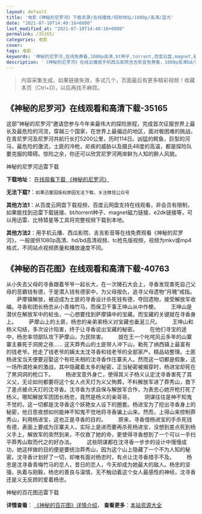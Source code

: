 ```yaml
---
layout: default
title: '电影《神秘的尼罗河》下载资源/在线播放/视频地址/1080p/高清/蓝光'
date: "2021-07-10T14:40:16+0800"
last_modified_at: "2021-07-10T14:40:16+0800"
permalink: /35165/
categories: 电影
cover:
tags: 电影
keywords: '神秘的尼罗河,在线免费看,1080p高清,bt种子,torrent,百度云盘,magnet,磁力链,迅雷下载资源'
description: '《神秘的尼罗河》在线云播放手机西瓜影院吉吉影音免费看，1080p高清bd/hd未删减完整版和tc抢先枪版，mkv/mp4格式，附带bt/torrent种子、magnet/磁力链、百度云盘、网盘资源迅雷下载链接'
---
```


>内容采集生成，如果链接失效，多试几个，页面最后有更多精彩视频！收藏本页（Ctrl+D)，以后再找不麻烦。


## 《神秘的尼罗河》在线观看和高清下载-35165

这部“神秘的尼罗河”邀请您参与今年来最伟大的探险旅程，完成首次征服世界上最长及最危险的河流，穿越三个国家，在世界上最偏远的地区，面对极困难的挑战，在青尼罗河及尼罗河共航行长打5200公里，历时114日。凶猛的鳄鱼，巨型的河马，最危险的激流，土匪的冷枪，疟疾的威胁以及摄氏48度的高温，都是探险队要克服的障碍。惊险之余，你还可以欣赏尼罗河两岸鲜为人知的醉人风貌。</p>


神秘的尼罗河迅雷下载

**下载地址**： [在线观看下载 《神秘的尼罗河》](https://www.993dy.com//vod-detail-id-13808.html) 


**无法下载?**：`如果迅雷因版权原因无法下载，关注微信公众号 `

**其他方法1**：从百度云网盘下载视频，百度云网盘支持在线观看，非会员有限制，如果能找到迅雷下载链接、bt/torrent种子、magnet磁力链接、e2dk链接等，可以用迅雷、比特彗星等工具将完整视频下载到本地。

**其他方法2**：用手机云播、西瓜影院、吉吉影音等在线免费观看《神秘的尼罗河》，一般提供1080p高清、hd/bd高清视频、tc抢先版视频，视频为mkv或mp4格式，不同站点视频质量和播放速度不同。


## 《神秘的百花图》在线观看和高清下载-40763

从小失去父母的寻香跟着爷爷一起长大，在一次赌石大会上，寻香发现害死自己父母的恶霸钱有德，于是潜入钱有德家中，为父母报仇，追寻父母遗物“月魄”戒指。 　　萨摩镇解放，被迫成为土匪的寻香设计杀死钱有德，夺回遗物，接受解放军收编。寻香和团长杨忠从小青梅竹马，而保卫干事王坤山从中作梗。 　　王坤山是潜伏在解放军中的蛀虫，一心想要找到萨摩镇中的宝藏。而宝藏的关键就在寻香身上。 　　萨摩山上的土匪，杨忠的亲弟弟杨义对宝藏也垂涎三尺。 　　王坤山和杨义勾结，多次设计陷害，终于让寻香说出宝藏的秘密。 　　在他们寻宝的途中，杨忠率领部队攻下萨摩山，为民除害。 　　就在王一个叱咤风云多年的山寨寨主暴死于洞房之夜&hellip;… 这天莽秀山的土匪带人冲下山，勒死了纳西镇上最富有的钱老爷。抢走了钱老爷的姨太太沈寻香和钱老爷的全部家产。精品站整理。土匪杨进宝当天便要迎娶这个有旺夫相的沈寻香作压寨夫人。然而这一切都是假象，这一场所谓抢亲的激战，其中隐藏着太多的秘密，正当秘密被揭穿时，杨进宝却死在了黑洞洞的枪口下。 　　杨进宝意外身亡，使得其义子杨义认定沈寻香害死了其义父，无论如何都要将这个女人点天灯为义父殉葬，不料解放军进了莽秀山，救下了差点被点天灯的沈寻香。沈寻香为求自保与解放军合作，为表忠心她开枪打死了杨义。哪知解放军团团长杨忠，竟然是杨义的亲哥哥。 　　阴谋往往是神不知鬼不觉的，这一切都是沈寻香这个妖艳女人设下的圈套。杨进宝为了挖出寻香身上的秘密，他日思夜想如何能神不知鬼不觉地将寻香骗上山来。然而，上得山来控制莽秀山，利用杨进宝，这也正是寻香的目的。 　　原来，寻香借杨进宝的手杀死钱有德，表面上要成为压寨夫人，实际上是进而要再杀死杨进宝，没想到差点死到杨义手上，解放军的突然到来，不仅救了她的命，更使得寻香想到了一个可以一手扫平莽秀山取而代之的好办法。 　　这些阴谋都在沈寻香一步步的设计中慢慢成功，她这样做的目的便是要统治莽秀山，因为这个山上隐藏了一个不为人知的秘密。沈寻香计划好了一切，却唯有面对杨忠时，有点让沈寻香措手不及。 　　杨忠是沈寻香青梅竹马的恋人，昔日的恋人，今天却成为她最大的敌人。杨忠的坚强，执着与刚毅，杨忠的善良与温情，无不触动着这个女人最感性的神经，沈寻香还是义无反顾的爱着杨忠。


神秘的百花图迅雷下载

**详情查看**： [《神秘的百花图》详情介绍](/movie/40763/)， **查看更多**：[本站资源大全](/movie/t/all/)

